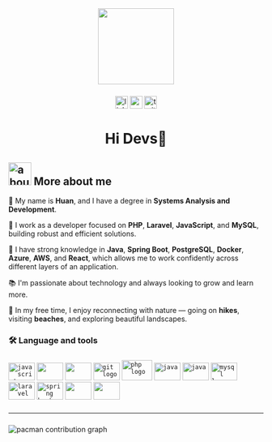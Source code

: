 <div align="center">
  <img height="150" src="https://media3.giphy.com/media/v1.Y2lkPTc5MGI3NjExaW05dGswaW4zN281anZtZjA1MHQ0emFzZW4xNHd0cmR6MWVud2c4byZlcD12MV9pbnRlcm5hbF9naWZfYnlfaWQmY3Q9cw/3iyKHMIKg5VWG6qHUm/giphy.gif"  />
</div>

###

<div align="center">
  <img src="https://img.shields.io/static/v1?message=LinkedIn&logo=linkedin&label=&color=0077B5&logoColor=white&labelColor=&style=for-the-badge" height="25" alt="linkedin logo"  />
  <img src="https://img.shields.io/static/v1?message=Instagram&logo=instagram&label=&color=fe164f&logoColor=white&labelColor=&style=for-the-badge" height="25" alt="youtube logo"  />
  <img src="https://img.shields.io/static/v1?message=X&logo=X&label=&color=000000&logoColor=white&labelColor=&style=for-the-badge" height="25" alt="twitter logo"  />
</div>


###

<h1 align="center">Hi Devs👋</h1>

###

## <img width="45" alt="about" src="https://raw.github.com/elizarov/elizarov/master/about.png" height="45"> More about me

👋 My name is **Huan**, and I have a degree in **Systems Analysis and Development**.

🔭 I work as a developer focused on **PHP**, **Laravel**, **JavaScript**, and **MySQL**, building robust and efficient solutions.

🚀 I have strong knowledge in **Java**, **Spring Boot**, **PostgreSQL**, **Docker**, **Azure**, **AWS**, and **React**, which allows me to work confidently across different layers of an application.

📚 I'm passionate about technology and always looking to grow and learn more.

🌿 In my free time, I enjoy reconnecting with nature — going on **hikes**, visiting **beaches**, and exploring beautiful landscapes.

###

<h3 align="left">🛠 Language and tools</h3>

###

<div align="left">
  <code><img src="https://cdn.jsdelivr.net/gh/devicons/devicon/icons/javascript/javascript-original.svg" height="35" width="52" alt="javascript logo"  /></code>
  <code><img src="https://cdn.jsdelivr.net/gh/devicons/devicon@latest/icons/react/react-original.svg" height="35" width="52"/></code>
    <code><img src="https://cdn.jsdelivr.net/gh/devicons/devicon@latest/icons/postgresql/postgresql-plain.svg" height="35" width="52"/></code>
  <code><img src="https://cdn.jsdelivr.net/gh/devicons/devicon/icons/git/git-original.svg" height="35" width="52" alt="git logo"  /></code>
  <code><img src="https://cdn.jsdelivr.net/gh/devicons/devicon/icons/php/php-original.svg" height="40" width="60" alt="php logo"/></code>
   <code><img src="https://cdn.jsdelivr.net/gh/devicons/devicon/icons/java/java-plain.svg" height="35" width="52" alt="java" /></code>
 <code><img src="https://cdn.jsdelivr.net/gh/devicons/devicon/icons/docker/docker-plain.svg" height="35" width="52" alt="java" /></code>
  <code><img src="https://cdn.jsdelivr.net/gh/devicons/devicon/icons/mysql/mysql-original.svg" height="35" width="52" alt="mysql logo"/></code>
   <code><img src="https://cdn.jsdelivr.net/gh/devicons/devicon/icons/laravel/laravel-original.svg" height="35" width="52" alt="laravel" /></code>
  <code><img src="https://cdn.jsdelivr.net/gh/devicons/devicon@latest/icons/spring/spring-original.svg" height="35" width="52" alt="spring boot"/></code>
  <code><img src="https://cdn.jsdelivr.net/gh/devicons/devicon@latest/icons/azure/azure-original.svg" height="35" width="52"/></code>
  <code><img src="https://cdn.jsdelivr.net/gh/devicons/devicon@latest/icons/amazonwebservices/amazonwebservices-original-wordmark.svg" height="35" width="52"/></code>
</div>

###
---
###

<picture>
  <source media="(prefers-color-scheme: dark)" srcset="https://raw.githubusercontent.com/neneca-lab/neneca-lab/output/pacman-contribution-graph-dark.svg">
  <source media="(prefers-color-scheme: light)" srcset="https://raw.githubusercontent.com/neneca-lab/neneca-lab/output/pacman-contribution-graph.svg">
  <img alt="pacman contribution graph" src="https://raw.githubusercontent.com/maurodesouza/neneca-lab/output/pacman-contribution-graph.svg">
</picture>
